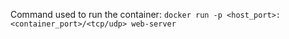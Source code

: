 Command used to run the container: `docker run -p <host_port>:<container_port>/<tcp/udp> web-server`
